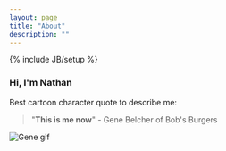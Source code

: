 ```yaml
---
layout: page
title: "About"
description: ""
---
```

{% include JB/setup %}

### Hi, I'm Nathan

Best cartoon character quote to describe me:

> "**This is me now**" - Gene Belcher of Bob's Burgers


![Gene gif](http://i.giphy.com/lIg15wzqRGX6w.gif)
